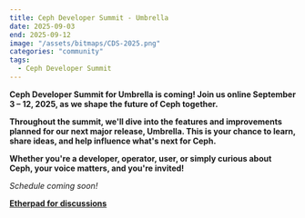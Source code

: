 ```yaml
---
title: Ceph Developer Summit - Umbrella
date: 2025-09-03
end: 2025-09-12
image: "/assets/bitmaps/CDS-2025.png"
categories: "community"
tags:
  - Ceph Developer Summit
---
```

<p><strong>
Ceph Developer Summit for Umbrella is coming! Join us online September 3 – 12, 2025, as we shape the future of Ceph together.
</strong></p>

<p><strong>
Throughout the summit, we'll dive into the features and improvements planned for our next major release, Umbrella. This is your chance to learn, share ideas, and help influence what's next for Ceph.
</strong></p>

<p><strong>
Whether you're a developer, operator, user, or simply curious about Ceph, your voice matters, and you're invited!
</strong></p>

<p><i>Schedule coming soon!</p></i>

<strong><a href="https://pad.ceph.com/p/cds-umbrella">Etherpad for
discussions</a></strong>
